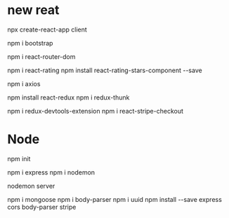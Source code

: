 <!--
 * @Author: G.F
 * @Date: 2021-07-23 23:54:53
 * @LastEditTime: 2021-07-28 00:06:48
 * @LastEditors: your name
 * @Description: In User Settings Edit
 * @FilePath: /React-Node/READEME.md
-->
# new reat
npx create-react-app client

npm i bootstrap

npm i react-router-dom

npm i react-rating
npm install react-rating-stars-component --save

npm i axios
<!-- npm redux react-redux -->
npm install react-redux
npm i redux-thunk

npm i redux-devtools-extension
npm i react-stripe-checkout

# Node

npm init

npm i express
npm i nodemon

nodemon server

npm i mongoose
npm i body-parser
npm i uuid
npm install --save express cors body-parser stripe
